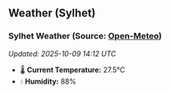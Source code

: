 ## Weather (Sylhet)

<!-- WEATHER-START -->
### Sylhet Weather (Source: [Open-Meteo](https://open-meteo.com))
_Updated: 2025-10-09 14:12 UTC_
* 🌡️ **Current Temperature:** 27.5°C
* 💧 **Humidity:** 88%
<!-- WEATHER-END -->























































